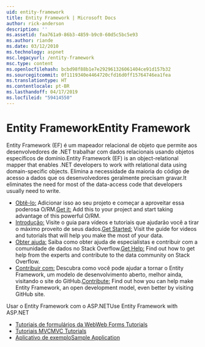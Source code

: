 ```yaml
---
uid: entity-framework
title: Entity Framework | Microsoft Docs
author: rick-anderson
description: ''
ms.assetid: faa761a9-86b3-4859-b9c0-60d5c5bc5e93
ms.author: riande
ms.date: 03/12/2010
ms.technology: aspnet
msc.legacyurl: /entity-framework
msc.type: content
ms.openlocfilehash: bcbd98f88b1e7e292961326061404ce91d157b32
ms.sourcegitcommit: 0f1119340e4464720cfd16d0ff15764746ea1fea
ms.translationtype: HT
ms.contentlocale: pt-BR
ms.lasthandoff: 04/17/2019
ms.locfileid: "59414550"
---
```

# <a name="entity-framework"></a><span data-ttu-id="86bac-102">Entity Framework</span><span class="sxs-lookup"><span data-stu-id="86bac-102">Entity Framework</span></span>

<span data-ttu-id="86bac-103">Entity Framework (EF) é um mapeador relacional de objeto que permite aos desenvolvedores de .NET trabalhar com dados relacionais usando objetos específicos de domínio.</span><span class="sxs-lookup"><span data-stu-id="86bac-103">Entity Framework (EF) is an object-relational mapper that enables .NET developers to work with relational data using domain-specific objects.</span></span> <span data-ttu-id="86bac-104">Elimina a necessidade da maioria do código de acesso a dados que os desenvolvedores geralmente precisam gravar.</span><span class="sxs-lookup"><span data-stu-id="86bac-104">It eliminates the need for most of the data-access code that developers usually need to write.</span></span>


- <span data-ttu-id="86bac-105">[Obtê-lo:](https://msdn.com/data/ee712906) Adicionar isso ao seu projeto e começar a aproveitar essa poderosa O/RM.</span><span class="sxs-lookup"><span data-stu-id="86bac-105">[Get it:](https://msdn.com/data/ee712906) Add this to your project and start taking advantage of this powerful O/RM.</span></span>
- <span data-ttu-id="86bac-106">[Introdução:](https://msdn.com/data/ee712907) Visite o guia para vídeos e tutoriais que ajudarão você a tirar o máximo proveito de seus dados.</span><span class="sxs-lookup"><span data-stu-id="86bac-106">[Get Started:](https://msdn.com/data/ee712907) Visit the guide for videos and tutorials that will help you make the most of your data.</span></span>
- <span data-ttu-id="86bac-107">[Obter ajuda:](https://msdn.com/data/hh913619) Saiba como obter ajuda de especialistas e contribuir com a comunidade de dados no Stack Overflow.</span><span class="sxs-lookup"><span data-stu-id="86bac-107">[Get Help:](https://msdn.com/data/hh913619) Find out how to get help from the experts and contribute to the data community on Stack Overflow.</span></span>
- <span data-ttu-id="86bac-108">[Contribuir com:](https://github.com/aspnet/EntityFramework6) Descubra como você pode ajudar a tornar o Entity Framework, um modelo de desenvolvimento aberto, melhor ainda, visitando o site do GitHub.</span><span class="sxs-lookup"><span data-stu-id="86bac-108">[Contribute:](https://github.com/aspnet/EntityFramework6) Find out how you can help make Entity Framework, an open development model, even better by visiting GitHub site.</span></span>


<span data-ttu-id="86bac-109">Usar o Entity Framework com o ASP.NET</span><span class="sxs-lookup"><span data-stu-id="86bac-109">Use Entity Framework with ASP.NET</span></span>

- [<span data-ttu-id="86bac-110">Tutoriais de formulários da Web</span><span class="sxs-lookup"><span data-stu-id="86bac-110">Web Forms Tutorials</span></span>](web-forms/overview/older-versions-getting-started/getting-started-with-ef/the-entity-framework-and-aspnet-getting-started-part-1.md)
- [<span data-ttu-id="86bac-111">Tutoriais MVC</span><span class="sxs-lookup"><span data-stu-id="86bac-111">MVC Tutorials</span></span>](mvc/overview/getting-started/getting-started-with-ef-using-mvc/creating-an-entity-framework-data-model-for-an-asp-net-mvc-application.md)
- [<span data-ttu-id="86bac-112">Aplicativo de exemplo</span><span class="sxs-lookup"><span data-stu-id="86bac-112">Sample Application</span></span>](https://webpifeed.blob.core.windows.net/webpifeed/Partners/ASP.NET%20MVC%20Application%20Using%20Entity%20Framework%20Code%20First.zip)
